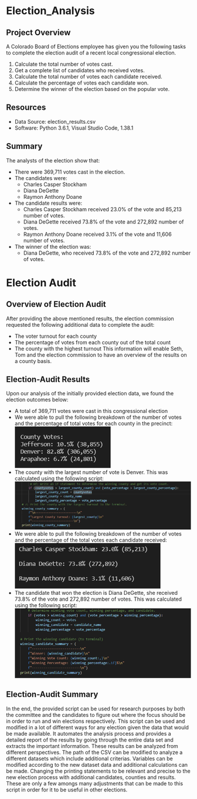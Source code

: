 # Election_Analysis

## Project Overview
A Colorado Board of Elections employee has given you the following tasks to complete the election audit of a recent local congressional election. 

1. Calculate the total number of votes cast. 
2. Get a complete list of candidates who received votes. 
3. Calculate the total number of votes each candidate received. 
4. Calculate the percentage of votes each candidate won. 
5. Determine the winner of the election based on the popular vote. 

## Resources 
- Data Source: election_results.csv
- Software: Python 3.6.1, Visual Studio Code, 1.38.1

## Summary 
The analysts of the election show that:
- There were 369,711 votes cast in the election. 
- The candidates were:
  - Charles Casper Stockham
  - Diana DeGette
  - Raymon Anthony Doane
- The candidate results were:
  - Charles Casper Stockham received 23.0% of the vote and 85,213 number of votes.
  - Diana DeGette received 73.8% of the vote and 272,892 number of votes. 
  - Raymon Anthony Doane received 3.1% of the vote and 11,606 number of votes. 
- The winner of the election was: 
  - Diana DeGette, who received 73.8% of the vote and 272,892 number of votes. 

# Election Audit

## Overview of Election Audit
After providing the above mentioned results, the election commission requested the following additional data to complete the audit:
- The voter turnout for each county
- The percentage of votes from each county out of the total count
- The county with the highest turnout
This information will enable Seth, Tom and the election commission to have an overview of the results on a county basis. 

## Election-Audit Results
Upon our analysis of the initially provided election data, we found the election outcomes below:
 - A total of 369,711 votes were cast in this congressional election
 - We were able to pull the following breakdown of the number of votes and the percentage of total votes for each county in the precinct:
![](analysis/County%20Breakdown.png)
 - The county with the largest number of vote is Denver. This was calculated using the following script:
![](analysis/Largest%20County%20Script.png)
 - We were able to pull the following breakdown of the number of votes and the percentage of the total votes each candidate received:
![](analysis/Candidate%20Breakdown.PNG)
 - The candidate that won the election is Diana DeGette, she received 73.8% of the vote and 272,892 number of votes. This was calculated using the following script:
![](analysis/Winning%20Candidate%20Script.PNG)
## Election-Audit Summary
In the end, the provided script can be used for research purposes by both the committee and the candidates to figure out where the focus should be in order to run and win elections respectively. This script can be used and modified in a lot of different ways for any election given the data that would be made available. It automates the analysis process and provides a detailed report of the results by going through the entire data set and extracts the important information. These results can be analyzed from different perspectives. The path of the CSV can be modified to analyze a different datasets which include additional criterias. Variables can be modified according to the new dataset data and additional calculations can be made. Changing the printing statements to be relevant and precise to the new election process with additional candidates, counties and results. These are only a few amongs many adjustments that can be made to this script in order for it to be useful in other elections.
